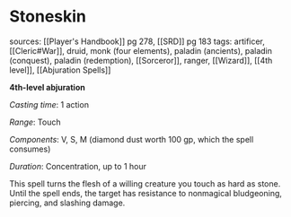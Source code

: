 # Stoneskin
sources: [[Player's Handbook]] pg 278, [[SRD]] pg 183
tags: artificer, [[Cleric#War]], druid, monk (four elements), paladin (ancients), paladin (conquest), paladin (redemption), [[Sorceror]], ranger, [[Wizard]], [[4th level]], [[Abjuration Spells]]

**4th-level abjuration**

*Casting time*: 1 action

*Range*: Touch

*Components*: V, S, M (diamond dust worth 100 gp, which the spell consumes)

*Duration*: Concentration, up to 1 hour

This spell turns the flesh of a willing creature you touch as hard as stone. Until the spell ends, the target has resistance to nonmagical bludgeoning, piercing, and slashing damage.
